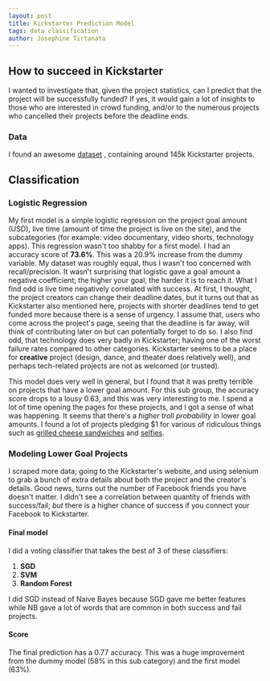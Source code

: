 ```yaml
---
layout: post
title: Kickstarter Prediction Model
tags: data classification
author: Josephine Tirtanata
---
```


## How to succeed in Kickstarter
I wanted to investigate that, given the project statistics, can I predict that the project will be successfully funded? If yes, it would gain a lot of insights to those who are interested in crowd funding, and/or to the numerous projects who cancelled their projects before the deadline ends.

### Data
I found an awesome [dataset](https://webrobots.io/kickstarter-datasets/)  , containing around 145k Kickstarter projects.

## Classification

### Logistic Regression
My first model is a simple logistic regression on the project goal amount (USD), live time (amount of time the project is live on the site), and the subcategories (for example: video documentary, video shorts, technology apps). This regression wasn't too shabby for a first model. I had an accuracy score of **73.6%**. This was a 20.9% increase from the dummy variable. My dataset was roughly equal, thus I wasn't too concerned with recall/precision. It wasn't surprising that logistic gave a goal amount a negative coefficient; the higher your goal, the harder it is to reach it. What I find odd is live time negatively correlated with success. At first, I thought, the project creators can change their deadline dates, but it turns out that as Kickstarter also mentioned here, projects with shorter deadlines tend to get funded more because there is a sense of urgency. I assume that, users who come across the project's page, seeing that the deadline is far away, will think of contributing later on but can potentially forget to do so. I also find odd, that technology does very badly in Kickstarter; having one of the worst failure rates compared to other categories. Kickstarter seems to be a place for **creative** project (design, dance, and theater does relatively well), and perhaps tech-related projects are not as welcomed (or trusted).   

This model does very well in general, but I found that it was pretty terrible on projects that have a lower goal amount. For this sub group, the accuracy score drops to a lousy 0.63, and this was very interesting to me. I spend a lot of time opening the pages for these projects, and I got a sense of what was happening. It seems that there's a *higher troll probability* in lower goal amounts. I found a lot of projects pledging $1 for various of ridiculous things such as [grilled cheese sandwiches](https://www.kickstarter.com/projects/1161808585/help-me-make-a-grilled-cheese?ref=nav_search) and [selfies](https://www.kickstarter.com/projects/illsucktoes/i-will-send-you-a-selfie-so-you-have-a-selfie-of-m?ref=nav_search).

### Modeling Lower Goal Projects
I scraped more data; going to the Kickstarter's website, and using selenium to grab a bunch of extra details about both the project and the creator's details. Good news, turns out the number of Facebook friends you have doesn't matter. I didn't see a correlation between quantity of friends with success/fail; *but* there is a higher chance of success if you connect your Facebook to Kickstarter.

#### Final model
I did a voting classifier that takes the best of 3 of these classifiers:

1. **SGD**
2. **SVM**
3. **Random Forest**


 I did SGD instead of Naive Bayes because SGD gave me better features while NB gave a lot of words that are common in both success and fail projects.

#### Score
The final prediction has a 0.77 accuracy. This was a huge improvement from the dummy model (58% in this sub category) and the first model (63%).
